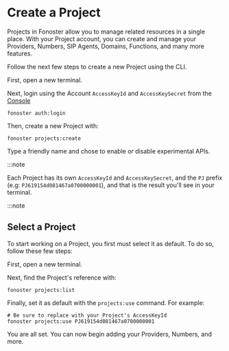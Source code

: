 # Create a Project

Projects in Fonoster allow you to manage related resources in a single place. With your Project account, you can create and manage your Providers, Numbers, SIP Agents, Domains, Functions, and many more features.

Follow the next few steps to create a new Project using the CLI.

First, open a new terminal.

Next, login using the Account `AccessKeyId` and `AccessKeySecret` from the [Console](https://console.fonoster.com) 

```none
fonoster auth:login
```

Then, create a new Project with:

```none
fonoster projects:create
```

Type a friendly name and chose to enable or disable experimental APIs.

:::note

Each Project has its own `AccessKeyId` and `AccessKeySecret`, and the `PJ` prefix (e.g: `PJ619154d081467a0700000001`), and that is the result you'll see in your terminal. 

:::note

## Select a Project

To start working on a Project, you first must select it as default. To do so, follow these few steps:

First, open a new terminal.

Next, find the Project's reference with:

```
fonoster projects:list
```

Finally, set it as default with the `projects:use` command. For example:

```none
# Be sure to replace with your Project's AccessKeyId
fonoster projects:use PJ619154d081467a0700000001
```

You are all set. You can now begin adding your Providers, Numbers, and more.
